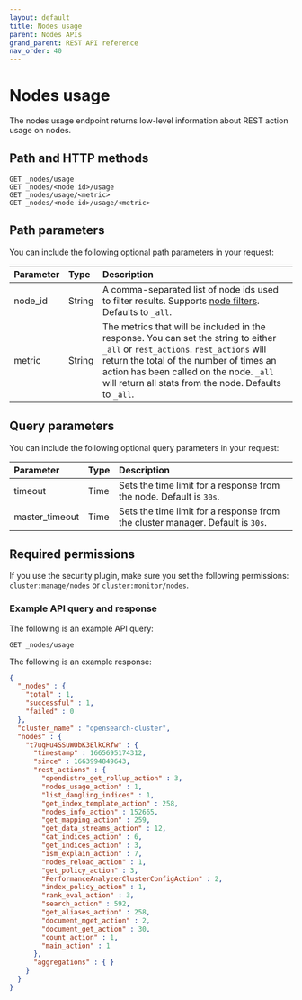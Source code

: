 ```yaml
---
layout: default
title: Nodes usage
parent: Nodes APIs
grand_parent: REST API reference
nav_order: 40
---
```


# Nodes usage

The nodes usage endpoint returns low-level information about REST action usage on nodes.

## Path and HTTP methods

```
GET _nodes/usage
GET _nodes/<node id>/usage
GET _nodes/usage/<metric>
GET _nodes/<node id>/usage/<metric>
```

## Path parameters

You can include the following optional path parameters in your request:

Parameter | Type | Description
:--- | :--- | :---
node_id | String | A comma-separated list of node ids used to filter results. Supports [node filters]({{site.url}}{{site.baseurl}}/opensearch/rest-api/nodes-apis/index/#node-filters). Defaults to `_all`.
metric | String | The metrics that will be included in the response. You can set the string to either `_all` or `rest_actions`. `rest_actions` will return the total of the number of times an action has been called on the node. `_all` will return all stats from the node. Defaults to `_all`.

## Query parameters

You can include the following optional query parameters in your request:

Parameter | Type | Description
:--- | :---| :---
timeout | Time | Sets the time limit for a response from the node. Default is `30s`.
master_timeout | Time | Sets the time limit for a response from the cluster manager. Default is `30s`.

## Required permissions

If you use the security plugin, make sure you set the following permissions: `cluster:manage/nodes` or `cluster:monitor/nodes`.

### Example API query and response

The following is an example API query:

```
GET _nodes/usage
```

The following is an example response:

````json
{
  "_nodes" : {
    "total" : 1,
    "successful" : 1,
    "failed" : 0
  },
  "cluster_name" : "opensearch-cluster",
  "nodes" : {
    "t7uqHu4SSuWObK3ElkCRfw" : {
      "timestamp" : 1665695174312,
      "since" : 1663994849643,
      "rest_actions" : {
        "opendistro_get_rollup_action" : 3,
        "nodes_usage_action" : 1,
        "list_dangling_indices" : 1,
        "get_index_template_action" : 258,
        "nodes_info_action" : 152665,
        "get_mapping_action" : 259,
        "get_data_streams_action" : 12,
        "cat_indices_action" : 6,
        "get_indices_action" : 3,
        "ism_explain_action" : 7,
        "nodes_reload_action" : 1,
        "get_policy_action" : 3,
        "PerformanceAnalyzerClusterConfigAction" : 2,
        "index_policy_action" : 1,
        "rank_eval_action" : 3,
        "search_action" : 592,
        "get_aliases_action" : 258,
        "document_mget_action" : 2,
        "document_get_action" : 30,
        "count_action" : 1,
        "main_action" : 1
      },
      "aggregations" : { }
    }
  }
}
````